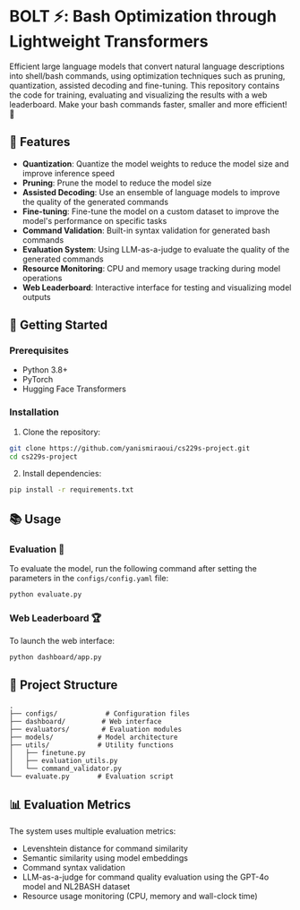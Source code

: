 # BOLT ⚡️: Bash Optimization through Lightweight Transformers

Efficient large language models that convert natural language descriptions into shell/bash commands, using optimization techniques such as pruning, quantization, assisted decoding and fine-tuning. This repository contains the code for training, evaluating and visualizing the results with a web leaderboard. Make your bash commands faster, smaller and more efficient! 🚀

## 🌟 Features

- **Quantization**: Quantize the model weights to reduce the model size and improve inference speed
- **Pruning**: Prune the model to reduce the model size
- **Assisted Decoding**: Use an ensemble of language models to improve the quality of the generated commands
- **Fine-tuning**: Fine-tune the model on a custom dataset to improve the model's performance on specific tasks
- **Command Validation**: Built-in syntax validation for generated bash commands
- **Evaluation System**: Using LLM-as-a-judge to evaluate the quality of the generated commands
- **Resource Monitoring**: CPU and memory usage tracking during model operations
- **Web Leaderboard**: Interactive interface for testing and visualizing model outputs

## 🚀 Getting Started

### Prerequisites

- Python 3.8+
- PyTorch
- Hugging Face Transformers

### Installation

1. Clone the repository:
```bash
git clone https://github.com/yanismiraoui/cs229s-project.git
cd cs229s-project
```

2. Install dependencies:
```bash
pip install -r requirements.txt
```

## 📚 Usage

### Evaluation 🧪

To evaluate the model, run the following command after setting the parameters in the `configs/config.yaml` file:

```bash
python evaluate.py
```

### Web Leaderboard 🏆

To launch the web interface:

```bash
python dashboard/app.py
```

## 🔧 Project Structure

```
.
├── configs/            # Configuration files
├── dashboard/         # Web interface
├── evaluators/        # Evaluation modules
├── models/           # Model architecture
├── utils/            # Utility functions
│   ├── finetune.py
│   ├── evaluation_utils.py
│   └── command_validator.py
└── evaluate.py       # Evaluation script
```

## 📊 Evaluation Metrics

The system uses multiple evaluation metrics:
- Levenshtein distance for command similarity
- Semantic similarity using model embeddings
- Command syntax validation
- LLM-as-a-judge for command quality evaluation using the GPT-4o model and NL2BASH dataset
- Resource usage monitoring (CPU, memory and wall-clock time)
